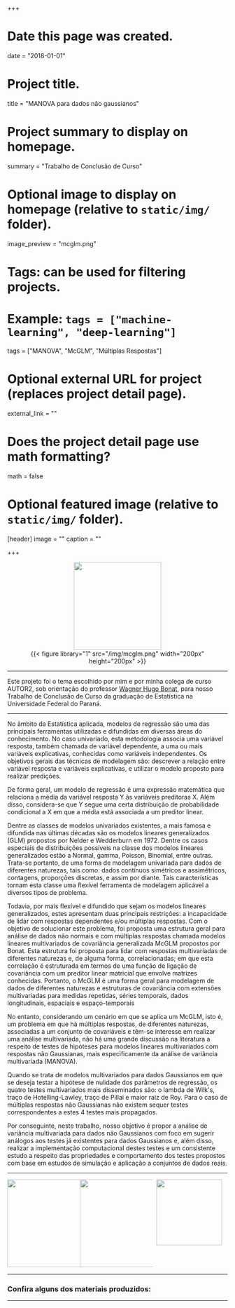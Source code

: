 +++
# Date this page was created.
date = "2018-01-01"

# Project title.
title = "MANOVA para dados não gaussianos"

# Project summary to display on homepage.
summary = "Trabalho de Conclusão de Curso"

# Optional image to display on homepage (relative to `static/img/` folder).
image_preview = "mcglm.png"

# Tags: can be used for filtering projects.
# Example: `tags = ["machine-learning", "deep-learning"]`
tags = ["MANOVA", "McGLM", "Múltiplas Respostas"]

# Optional external URL for project (replaces project detail page).
external_link = ""

# Does the project detail page use math formatting?
math = false

# Optional featured image (relative to `static/img/` folder).
[header]
image = ""
caption = ""

+++

<center>
<img width="200px" height="200px" 
src="/img/mcglm.png/"/>
</center>

<center>
{{< figure library="1" src="/img/mcglm.png" width="200px" height="200px" >}}
</center>

---

Este projeto foi o tema escolhido por mim e por minha colega de curso AUTOR2, sob orientação do professor [Wagner Hugo Bonat][bonat], para nosso Trabalho de Conclusão de Curso da graduação de Estatística na Universidade Federal do Paraná.

---

No âmbito da Estatística aplicada, modelos de regressão são uma das principais ferramentas utilizadas e difundidas em diversas áreas do conhecimento. No caso univariado, esta metodologia associa uma variável resposta, também chamada de variável dependente, a uma ou mais variáveis explicativas, conhecidas como variáveis independentes. Os objetivos gerais das técnicas de modelagem são: descrever a relação entre variável resposta e variáveis explicativas, e utilizar o modelo proposto para realizar predições.

De forma geral, um modelo de regressão é uma expressão matemática que relaciona a média da variável resposta Y às variáveis preditoras X. Além disso, considera-se que Y segue uma certa distribuição de probabilidade condicional a X em que a média está associada a um preditor linear.

Dentre as classes de modelos univariados existentes, a mais famosa e difundida nas últimas décadas são os modelos lineares generalizados (GLM) propostos por Nelder e Wedderburn em 1972. Dentre os casos especiais de distribuições possíveis na classe dos modelos lineares generalizados estão a Normal, gamma, Poisson, Binomial, entre outras. Trata-se portanto, de uma forma de modelagem univariada para dados de diferentes naturezas, tais como: dados contínuos simétricos e assimétricos, contagens, proporções discretas, e assim por diante. Tais características tornam esta classe uma flexível ferramenta de modelagem aplicável a diversos tipos de problema.

Todavia, por mais flexível e difundido que sejam os modelos lineares generalizados, estes apresentam duas principais restrições: a incapacidade de lidar com respostas dependentes e/ou múltiplas respostas. Com o objetivo de solucionar este problema, foi proposta uma estrutura geral para análise de dados não normais e com múltiplas respostas chamada modelos lineares multivariados de covariância generalizada McGLM propostos por Bonat. Esta estrutura foi proposta para lidar com respostas multivariadas de diferentes naturezas e, de alguma forma, correlacionadas; em que esta correlação é estruturada em termos de uma função de ligação de covariância com um preditor linear matricial que envolve matrizes conhecidas. Portanto, o McGLM é uma forma geral para modelagem de dados de diferentes naturezas e estruturas de covariância com extensões multivariadas para medidas repetidas, séries temporais, dados longitudinais, espaciais e espaço-temporais

No entanto, considerando um cenário em que se aplica um McGLM, isto é, um problema em que há múltiplas respostas, de diferentes naturezas, associadas a um conjunto de covariáveis e têm-se interesse em realizar uma análise multivariada, não há uma grande discussão na literatura a respeito de testes de hipóteses para modelos lineares multivariados com respostas não Gaussianas, mais especificamente da análise de variância multivariada (MANOVA). 

Quando se trata de modelos multivariados para dados Gaussianos em que se deseja testar a hipótese de nulidade dos parâmetros de regressão, os quatro testes multivariados mais disseminados são: o lambda de Wilk's, traço de Hotelling-Lawley, traço de Pillai e maior raiz de Roy. Para o caso de múltiplas respostas não Gaussianas não existem sequer testes correspondentes a estes 4 testes mais propagados.

Por conseguinte, neste trabalho, nosso objetivo é propor a análise de variância multivariada para dados não Gaussianos com foco em sugerir análogos aos testes já existentes para dados Gaussianos e, além disso, realizar a implementação computacional destes testes e um consistente estudo a respeito das propriedades e comportamento dos testes propostos com base em estudos de simulação e aplicação a conjuntos de dados reais.

---

<center>

<div style="float:left; width:33%"><img width="200px" height="200px" 
src="/img/logo-pet.png/"/></div>

<div style="float:left; width:33%"><img width="200px" height="200px" 
src="/img/ufpr.jpg/"/></div>

<div style="float:left; width:33%"><img width="150px" height="150px" 
src="/img/leg.png/"/></div>

</center>

<Table>
 
</Table> 

---

### Confira alguns dos materiais produzidos:

---

[bonat]:link.com